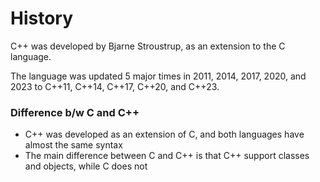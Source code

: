 # History
C++ was developed by Bjarne Stroustrup, as an extension to the C language.

The language was updated 5 major times in 2011, 2014, 2017, 2020, and 2023 to C++11, C++14, C++17, C++20, and C++23.


### Difference b/w C and C++
- C++ was developed as an extension of C, and both languages have almost the same syntax
- The main difference between C and C++ is that C++ support classes and objects, while C does not